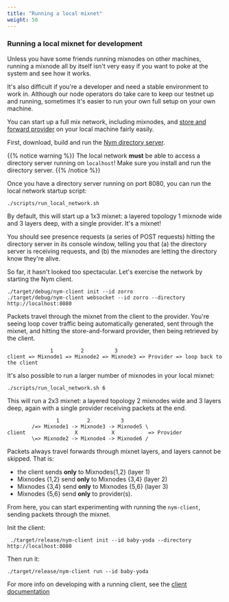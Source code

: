 ```yaml
---
title: "Running a local mixnet"
weight: 50
---
```


### Running a local mixnet for development

Unless you have some friends running mixnodes on other machines, running a mixnode all by itself isn't very easy if you want to poke at the system and see how it works.

It's also difficult if you're a developer and need a stable environment to work in. Although our node operators do take care to keep our testnet up and running, sometimes it's easier to run your own full setup on your own machine.

You can start up a full mix network, including mixnodes, and [store and forward provider](../providers) on your local machine fairly easily.

First, download, build and run the [Nym directory server](../../directory).

{{% notice warning %}}
The local network **must** be able to access a directory server running on `localhost`! Make sure you install and run the directory server.
{{% /notice %}}

Once you have a directory server running on port 8080, you can run the local network startup script:

`./scripts/run_local_network.sh`

By default, this will start up a 1x3 mixnet: a layered topology 1 mixnode wide and 3 layers deep, with a single provider. It's a mixnet!

You should see presence requests (a series of POST requests) hitting the directory server in its console window, telling you that (a) the directory server is receiving requests, and (b) the mixnodes are letting the directory know they're alive.

So far, it hasn't looked too spectacular. Let's exercise the network by starting the Nym client.

```shell
./target/debug/nym-client init --id zorro
./target/debug/nym-client websocket --id zorro --directory http://localhost:8080
```

Packets travel through the mixnet from the client to the provider. You're seeing loop cover traffic being automatically generated, sent through the mixnet, and hitting the store-and-forward provider, then being retrieved by the client.

```
              1         2          3
client => Mixnode1 => Mixnode2 => Mixnode3 => Provider => loop back to the client
```

It's also possible to run a larger number of mixnodes in your local mixnet:

`./scripts/run_local_network.sh 6`

This will run a 2x3 mixnet: a layered topology 2 mixnodes wide and 3 layers deep, again with a single provider receiving packets at the end.

```
                1         2          3
        /=> Mixnode1 -> Mixnode3 -> Mixnode5 \
client                X           X           => Provider
        \=> Mixnode2 -> Mixnode4 -> Mixnode6 /
```

Packets always travel forwards through mixnet layers, and layers cannot be skipped. That is:

* the client sends **only** to Mixnodes{1,2} (layer 1)
* Mixnodes {1,2} send **only** to Mixnodes {3,4} (layer 2)
* Mixnodes {3,4} send **only** to Mixnodes {5,6} (layer 3)
* Mixnodes {5,6} send **only** to provider(s).

From here, you can start experimenting with running the `nym-client`, sending packets through the mixnet.

Init the client: 

` ./target/release/nym-client init --id baby-yoda --directory http://localhost:8080`

Then run it:

`./target/release/nym-client run --id baby-yoda`

For more info on developing with a running client, see the [client documentation](../mixnet/clients.md)